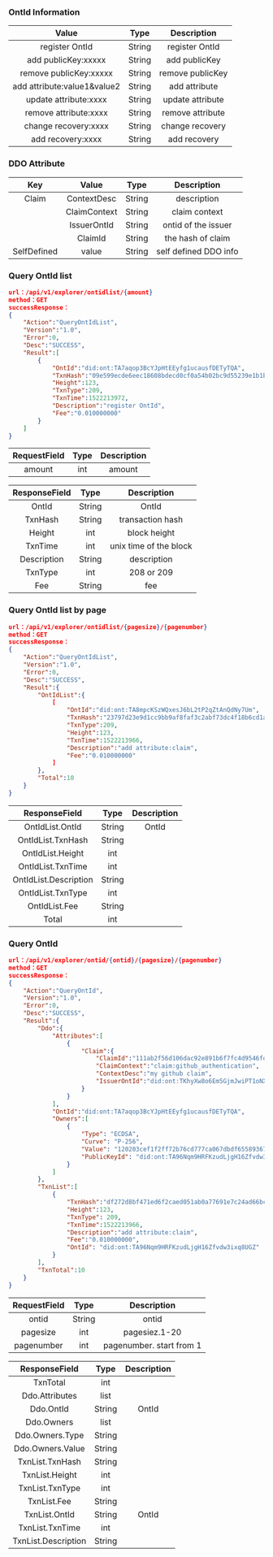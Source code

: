 

### OntId Information

| Value     |     Type |   Description   | 
| :--------------: | :--------:| :------: |
|    register OntId |   String|  register OntId |
|    add publicKey:xxxxx |   String|  add publicKey |
|    remove publicKey:xxxxx |   String|  remove publicKey |
|    add attribute:value1&value2 |   String| add attribute  |
|    update attribute:xxxx |   String|  update attribute |
|    remove attribute:xxxx |   String| remove attribute |
|    change recovery:xxxx |   String|  change recovery |
|    add recovery:xxxx |   String|  add recovery |


### DDO Attribute



| Key     | Value     |     Type |   Description   | 
| :--------------: | :--------:| :------: |:-----:|
|    Claim |    ContextDesc |   String|  description |
|    |    ClaimContext |   String|  claim context  |
|    |    IssuerOntId |   String| ontid of the issuer |
|    |    ClaimId |   String|  the hash of claim |
|   SelfDefined |    value |   String|  self defined DDO info |





### Query OntId list

```json
url：/api/v1/explorer/ontidlist/{amount}
method：GET
successResponse：
{
	"Action":"QueryOntIdList",
	"Version":"1.0",
	"Error":0,
	"Desc":"SUCCESS",
	"Result":[
		{
			"OntId":"did:ont:TA7aqop3BcYJpHtEEyfg1ucausfDETyTQA",
			"TxnHash":"09e599ecde6eec18608bdecd0cf0a54b02bc9d55239e1b1bd291558e5a6ef3fa",
			"Height":123,
			"TxnType":209,
			"TxnTime":1522213972,
			"Description":"register OntId",
			"Fee":"0.010000000"
		}
	]	
}
```

| RequestField     |     Type |   Description   | 
| :--------------: | :--------:| :------: |
|    amount|   int|  amount


| ResponseField     |     Type |   Description   | 
| :--------------: | :--------:| :------: |
|    OntId |   String|  OntId |
|    TxnHash |   String|  transaction hash
|    Height |   int|  block height|
|    TxnTime |   int|  unix time of the block|
|    Description |   String|  description|
|    TxnType |   int|  208 or 209  |
|    Fee |   String|  fee  |




### Query OntId list by page

```json
url：/api/v1/explorer/ontidlist/{pagesize}/{pagenumber}
method：GET
successResponse：
{
	"Action":"QueryOntIdList",
	"Version":"1.0",
	"Error":0,
	"Desc":"SUCCESS",
	"Result":{
		"OntIdList":{
			[
				"OntId":"did:ont:TA8mpcKSzWQxesJ6bL2tP2qZtAnQdNy7Um",
				"TxnHash":"23797d23e9d1cc9bb9af8faf3c2abf73dc4f18b6cd1a840fca469bb9cc0d6e5b",
				"TxnType":209,
				"Height":123,
				"TxnTime":1522213966,
				"Description":"add attribute:claim",
				"Fee":"0.010000000"
			]
		},
		"Total":10
	}
}
```

| ResponseField     |     Type |   Description   | 
| :--------------: | :--------:| :------: |
|    OntIdList.OntId|   String|  OntId |
|    OntIdList.TxnHash|   String|   |
|    OntIdList.Height|   int|    |
|    OntIdList.TxnTime|   int|    |
|    OntIdList.Description|   String|   |
|    OntIdList.TxnType|   int|    |
|    OntIdList.Fee |   String|    |
|    Total|   int|    |





### Query OntId

```json
url：/api/v1/explorer/ontid/{ontid}/{pagesize}/{pagenumber}
method：GET
successResponse：
{
	"Action":"QueryOntId",
	"Version":"1.0",
	"Error":0,
	"Desc":"SUCCESS",
	"Result":{
		"Ddo":{
			"Attributes":[
				{
					"Claim":{
						"ClaimId":"111ab2f56d106dac92e891b6f7fc4d9546fdf2eb94a364208fa65a9996b03ba0",
						"ClaimContext":"claim:github_authentication",
						"ContextDesc":"my github claim",
						"IssuerOntId":"did:ont:TKhyXw8o6Em5GjmJwiPT1oNXsy4p6fYZPB"
					}
				}
			],
			"OntId":"did:ont:TA7aqop3BcYJpHtEEyfg1ucausfDETyTQA",
			"Owners":[
				{
					"Type": "ECDSA",
					"Curve": "P-256",
					"Value": "120203cef1f2ff72b76cd777ca067dbdf655893671c261940312c800dcdf5c5772e449",
					"PublicKeyId": "did:ont:TA96Nqm9HRFKzudLjgH16Zfvdw3ixq8UGZ#keys-1"
				}
			]
		},
		"TxnList":[
			{
				"TxnHash":"df272d8bf471ed6f2caed051ab0a77691e7c24ad66bc1c460669fadc996f1b3f",
				"Height":123,
				"TxnType": 209,
				"TxnTime":1522213966,
				"Description":"add attribute:claim",
				"Fee":"0.010000000",
				"OntId": "did:ont:TA96Nqm9HRFKzudLjgH16Zfvdw3ixq8UGZ"
			}
		],
		"TxnTotal":10
	}
}
```

| RequestField     |     Type |   Description   | 
| :--------------: | :--------:| :------: |
|    ontid|   String|  ontid  |
|    pagesize|   int|  pagesiez.1-20  |
|    pagenumber|   int|  pagenumber. start from 1 |


| ResponseField     |     Type |   Description   | 
| :--------------: | :--------:| :------: |
|    TxnTotal| int|    |
|    Ddo.Attributes|   list|  |
|    Ddo.OntId|   String|  OntId |
|    Ddo.Owners|   list|  |
|    Ddo.Owners.Type|   String|  |
|    Ddo.Owners.Value|   String|  |
|    TxnList.TxnHash|   String|   |
|    TxnList.Height|   int|    |
|    TxnList.TxnType|   int|    |
|    TxnList.Fee| String|    |
|    TxnList.OntId| String|  OntId  |
|    TxnList.TxnTime| int|    |
|    TxnList.Description|   String|   |


